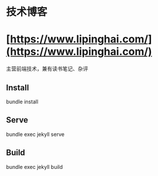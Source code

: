 # 技术博客

# [https://www.lipinghai.com/](https://www.lipinghai.com/)

主营前端技术，兼有读书笔记、杂评


## Install

bundle install

## Serve

bundle exec jekyll serve

## Build

bundle exec jekyll build